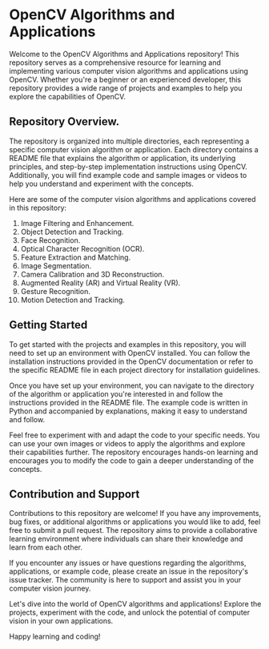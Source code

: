# OpenCV Algorithms and Applications

Welcome to the OpenCV Algorithms and Applications repository! This repository serves as a comprehensive resource for learning and implementing various computer vision algorithms and applications using OpenCV. Whether you're a beginner or an experienced developer, this repository provides a wide range of projects and examples to help you explore the capabilities of OpenCV.

## Repository Overview.

The repository is organized into multiple directories, each representing a specific computer vision algorithm or application. Each directory contains a README file that explains the algorithm or application, its underlying principles, and step-by-step implementation instructions using OpenCV. Additionally, you will find example code and sample images or videos to help you understand and experiment with the concepts.

Here are some of the computer vision algorithms and applications covered in this repository:

1. Image Filtering and Enhancement.
2. Object Detection and Tracking.
3. Face Recognition.
4. Optical Character Recognition (OCR).
5. Feature Extraction and Matching.
6. Image Segmentation.
7. Camera Calibration and 3D Reconstruction.
8. Augmented Reality (AR) and Virtual Reality (VR).
9. Gesture Recognition.
10. Motion Detection and Tracking.

## Getting Started

To get started with the projects and examples in this repository, you will need to set up an environment with OpenCV installed. You can follow the installation instructions provided in the OpenCV documentation or refer to the specific README file in each project directory for installation guidelines.

Once you have set up your environment, you can navigate to the directory of the algorithm or application you're interested in and follow the instructions provided in the README file. The example code is written in Python and accompanied by explanations, making it easy to understand and follow.

Feel free to experiment with and adapt the code to your specific needs. You can use your own images or videos to apply the algorithms and explore their capabilities further. The repository encourages hands-on learning and encourages you to modify the code to gain a deeper understanding of the concepts.

## Contribution and Support

Contributions to this repository are welcome! If you have any improvements, bug fixes, or additional algorithms or applications you would like to add, feel free to submit a pull request. The repository aims to provide a collaborative learning environment where individuals can share their knowledge and learn from each other.

If you encounter any issues or have questions regarding the algorithms, applications, or example code, please create an issue in the repository's issue tracker. The community is here to support and assist you in your computer vision journey.

Let's dive into the world of OpenCV algorithms and applications! Explore the projects, experiment with the code, and unlock the potential of computer vision in your own applications.

Happy learning and coding!
